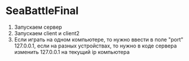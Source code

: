 # SeaBattleFinal
1. Запускаем сервер
2. Запускаем client и client2
3. Если играть на одном компьютере, то нужно ввести в поле "port" 127.0.0.1,
   если на разных устройствах, то нужно в коде сервера изменить 127.0.0.1 на текущий ip компьютера
